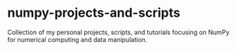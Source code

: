 # numpy-projects-and-scripts
Collection of my personal projects, scripts, and tutorials focusing on NumPy for numerical computing and data manipulation.
